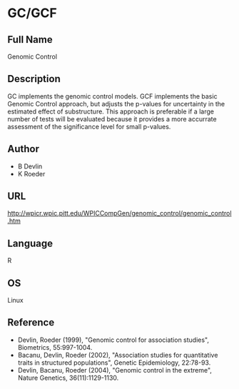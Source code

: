 # GC/GCF

## Full Name
Genomic Control

## Description
GC implements the genomic control models. GCF implements the basic Genomic Control approach, but adjusts the p-values for uncertainty in the estimated effect of substructure. This approach is preferable if a large number of tests will be evaluated because it provides a more accurrate assessment of the significance level for small p-values.

## Author
* B Devlin
* K Roeder

## URL
http://wpicr.wpic.pitt.edu/WPICCompGen/genomic_control/genomic_control.htm

## Language
R

## OS
Linux

## Reference
* Devlin, Roeder (1999), "Genomic control for association studies", Biometrics, 55:997-1004.
* Bacanu, Devlin, Roeder (2002), "Association studies for quantitative traits in structured populations", Genetic Epidemiology, 22:78-93.
* Devlin, Bacanu, Roeder (2004), "Genomic control in the extreme", Nature Genetics, 36(11):1129-1130.